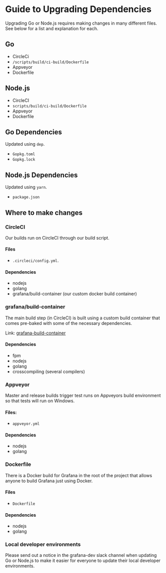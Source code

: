 # Guide to Upgrading Dependencies

Upgrading Go or Node.js requires making changes in many different files. See below for a list and explanation for each.

## Go

- CircleCi
- `/scripts/build/ci-build/Dockerfile`
- Appveyor
- Dockerfile

## Node.js

- CircleCI
- `scripts/build/ci-build/Dockerfile`
- Appveyor
- Dockerfile

## Go Dependencies

Updated using `dep`.

- `Gopkg.toml`
- `Gopkg.lock`

## Node.js Dependencies

Updated using `yarn`.

- `package.json`

## Where to make changes

### CircleCI

Our builds run on CircleCI through our build script.

#### Files

- `.circleci/config.yml`.

#### Dependencies

- nodejs
- golang
- grafana/build-container (our custom docker build container)

### grafana/build-container

The main build step (in CircleCI) is built using a custom build container that comes pre-baked with some of the necessary dependencies.

Link: [grafana-build-container](https://github.com/grafana/grafana-build-container)

#### Dependencies

- fpm
- nodejs
- golang
- crosscompiling (several compilers)

### Appveyor

Master and release builds trigger test runs on Appveyors build environment so that tests will run on Windows.

#### Files:

- `appveyor.yml`

#### Dependencies

- nodejs
- golang

### Dockerfile

There is a Docker build for Grafana in the root of the project that allows anyone to build Grafana just using Docker.

#### Files

- `Dockerfile`

#### Dependencies

- nodejs
- golang

### Local developer environments

Please send out a notice in the grafana-dev slack channel when updating Go or Node.js to make it easier for everyone to update their local developer environments.
